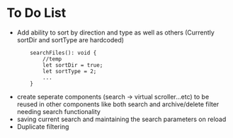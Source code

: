 # To Do List
- Add ability to sort by direction and type as well as others (Currently sortDir and sortType are hardcoded)
    ```
        searchFiles(): void {
            //temp
            let sortDir = true;
            let sortType = 2;
            ...
        }
    ``` 
- create seperate components (search -> virtual scroller...etc) to be reused in other components like both search and archive/delete filter needing search functionality
- saving current search and maintaining the search parameters on reload
- Duplicate filtering